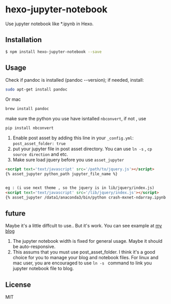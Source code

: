 # hexo-jupyter-notebook

Use jupyter notebook like *.ipynb in Hexo.

## Installation


``` bash
$ npm install hexo-jupyter-notebook --save
```

## Usage
Check if pandoc is installed (pandoc --version); if needed, install:
``` bash
sudo apt-get install pandoc
``` 
Or mac
``` bash
brew install pandoc
```

make sure the python you use have isntalled `nbconvert`, if not , use 

``` bash
pip install nbconvert
```

1. Enable post asset by adding this line in your `_config.yml`: `post_asset_folder: true`
2. put your jupyter file in post asset directory. You can use `ln -s` , `cp source direction` and etc. 
3. Make sure load jquery before you use `asset_jupyter`

``` html
<script text='text/javascript' src='/path/to/jquery.js'></script>
{% asset_jupyter python_path jupyter_file_name %}


eg : (i use next theme , so the jquery is in lib/jquery/index.js)
<script text='text/javascript' src='/lib/jquery/index.js'></script>
{% asset_jupyter /data1/anaconda3/bin/python crash-mxnet-ndarray.ipynb %}

```

## future
Maybe it's a little diffcult to use.. But it's work. You can see example at [my blog](http://blog.qiliuxiansheng.com)

1. The jupyter notebook width is fixed for general usage. Maybe it should be auto-responsive.
2. This assums that you must use post_asset_folder. I think it's a good choice for you to manage your blog and notebook files. For linux and mac user, you are encouraged to use `ln -s ` command to link you jupyter notebook file to blog. 

## License

MIT
